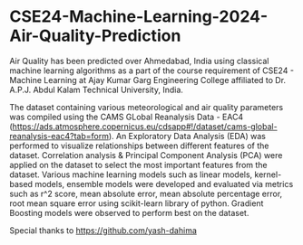# CSE24-Machine-Learning-2024-Air-Quality-Prediction
Air Quality has been predicted over Ahmedabad, India using classical machine learning algorithms as a part of the course requirement of CSE24 - Machine Learning at Ajay Kumar Garg Engineering College affiliated to Dr. A.P.J. Abdul Kalam Technical University, India.

The dataset containing various meteorological and air quality parameters was compiled using the CAMS GLobal Reanalysis Data - EAC4 (https://ads.atmosphere.copernicus.eu/cdsapp#!/dataset/cams-global-reanalysis-eac4?tab=form). An Exploratory Data Analysis (EDA) was performed to visualize relationships between different features of the dataset. Correlation analysis & Principal Component Analysis (PCA) were applied on the dataset to select the most important features from the dataset. Various machine learning models such as linear models, kernel-based models, ensemble models were developed and evaluated via metrics such as r^2 score, mean absolute error, mean absolute percentage error, root mean square error using scikit-learn library of python. Gradient Boosting models were observed to perform best on the dataset.

Special thanks to https://github.com/yash-dahima
